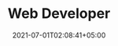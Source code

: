 ---
title: "Web Developer"
date: 2021-07-01T02:08:41+05:00
draft: false
industry: Financial Services
jobtype: Temporary
location: "Lorem Ipsum"
salary: "Lorem Ipsum"
qualifications: "Lorem Ipsum"
skills: "Lorem Ipsum"
summary: "Lorem Ipsum"
responsibilities: "Lorem Ipsum"
requirements: "Lorem Ipsum"
imgfile: /assets/img/vacancy/media.png 
---